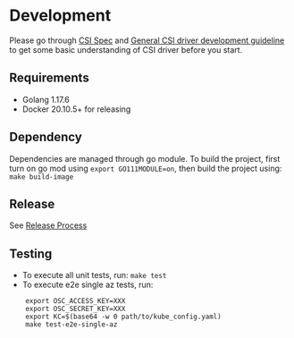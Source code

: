 # Development
Please go through [CSI Spec](https://github.com/container-storage-interface/spec/blob/master/spec.md) and [General CSI driver development guideline](https://kubernetes-csi.github.io/docs/introduction.html?highlight=Deve#development-and-deployment) to get some basic understanding of CSI driver before you start.

## Requirements
* Golang 1.17.6
* Docker 20.10.5+ for releasing

## Dependency
Dependencies are managed through go module. To build the project, first turn on go mod using `export GO111MODULE=on`, then build the project using: `make build-image`

## Release
See [Release Process](release.md)

##  Testing
* To execute all unit tests, run: `make test`
* To execute e2e single az tests, run: 
```
    export OSC_ACCESS_KEY=XXX
	export OSC_SECRET_KEY=XXX
	export KC=$(base64 -w 0 path/to/kube_config.yaml)
    make test-e2e-single-az
```
